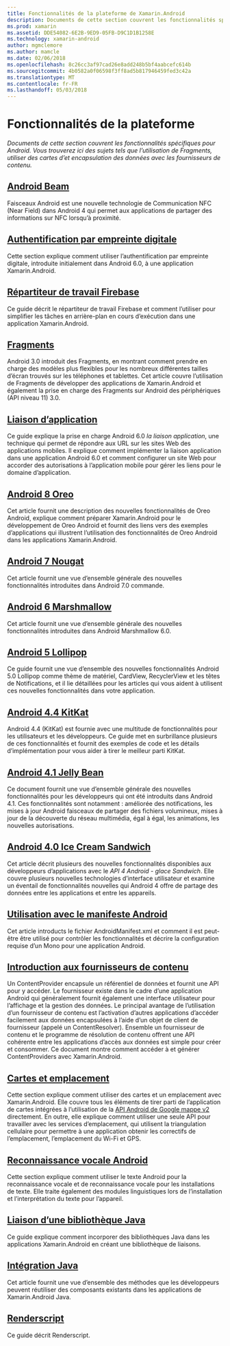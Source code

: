 ```yaml
---
title: Fonctionnalités de la plateforme de Xamarin.Android
description: Documents de cette section couvrent les fonctionnalités spécifiques pour Android. Vous trouverez ici des sujets tels que l’utilisation de Fragments, utiliser des cartes d’et encapsulation des données avec les fournisseurs de contenu.
ms.prod: xamarin
ms.assetid: DDE54082-6E2B-9ED9-05FB-D9C1D1B1258E
ms.technology: xamarin-android
author: mgmclemore
ms.author: mamcle
ms.date: 02/06/2018
ms.openlocfilehash: 8c26cc3af97cad26e8add248b5bf4aabcefc614b
ms.sourcegitcommit: 4b0582a0f06598f3ff8ad5b817946459fed3c42a
ms.translationtype: MT
ms.contentlocale: fr-FR
ms.lasthandoff: 05/03/2018
---
```

# <a name="platform-features"></a>Fonctionnalités de la plateforme

_Documents de cette section couvrent les fonctionnalités spécifiques pour Android. Vous trouverez ici des sujets tels que l’utilisation de Fragments, utiliser des cartes d’et encapsulation des données avec les fournisseurs de contenu._

## <a name="android-beamandroidplatformandroid-beammd"></a>[Android Beam](~/android/platform/android-beam.md)

Faisceaux Android est une nouvelle technologie de Communication NFC (Near Field) dans Android 4 qui permet aux applications de partager des informations sur NFC lorsqu’à proximité.

## <a name="fingerprint-authenticationandroidplatformfingerprint-authenticationindexmd"></a>[Authentification par empreinte digitale](~/android/platform/fingerprint-authentication/index.md)

Cette section explique comment utiliser l’authentification par empreinte digitale, introduite initialement dans Android 6.0, à une application Xamarin.Android.


## <a name="firebase-job-dispatcherandroidplatformfirebase-job-dispatchermd"></a>[Répartiteur de travail Firebase](~/android/platform/firebase-job-dispatcher.md)

Ce guide décrit le répartiteur de travail Firebase et comment l’utiliser pour simplifier les tâches en arrière-plan en cours d’exécution dans une application Xamarin.Android.



##  <a name="fragmentsandroidplatformfragmentsindexmd"></a>[Fragments](~/android/platform/fragments/index.md)

Android 3.0 introduit des Fragments, en montrant comment prendre en charge des modèles plus flexibles pour les nombreux différentes tailles d’écran trouvés sur les téléphones et tablettes. Cet article couvre l’utilisation de Fragments de développer des applications de Xamarin.Android et également la prise en charge des Fragments sur Android des périphériques (API niveau 11) 3.0. 



## <a name="app-linkingandroidplatformapp-linkingmd"></a>[Liaison d’application](~/android/platform/app-linking.md)

Ce guide explique la prise en charge Android 6.0 _la liaison application_, une technique qui permet de répondre aux URL sur les sites Web des applications mobiles. Il explique comment implémenter la liaison application dans une application Android 6.0 et comment configurer un site Web pour accorder des autorisations à l’application mobile pour gérer les liens pour le domaine d’application.



##  <a name="android-8-oreoandroidplatformoreomd"></a>[Android 8 Oreo](~/android/platform/oreo.md)

Cet article fournit une description des nouvelles fonctionnalités de Oreo Android, explique comment préparer Xamarin.Android pour le développement de Oreo Android et fournit des liens vers des exemples d’applications qui illustrent l’utilisation des fonctionnalités de Oreo Android dans les applications Xamarin.Android.



##  <a name="android-7-nougatandroidplatformnougatmd"></a>[Android 7 Nougat](~/android/platform/nougat.md)

Cet article fournit une vue d’ensemble générale des nouvelles fonctionnalités introduites dans Android 7.0 commande.




##  <a name="android-6-marshmallowandroidplatformmarshmallowmd"></a>[Android 6 Marshmallow](~/android/platform/marshmallow.md)

Cet article fournit une vue d’ensemble générale des nouvelles fonctionnalités introduites dans Android Marshmallow 6.0.




##  <a name="android-5-lollipopandroidplatformlollipopmd"></a>[Android 5 Lollipop](~/android/platform/lollipop.md)

Ce guide fournit une vue d’ensemble des nouvelles fonctionnalités Android 5.0 Lollipop comme thème de matériel, CardView, RecyclerView et les têtes de Notifications, et il lie détaillées pour les articles qui vous aident à utilisent ces nouvelles fonctionnalités dans votre application. 



##  <a name="android-44-kitkatandroidplatformkitkatmd"></a>[Android 4.4 KitKat](~/android/platform/kitkat.md)

Android 4.4 (KitKat) est fournie avec une multitude de fonctionnalités pour les utilisateurs et les développeurs. Ce guide met en surbrillance plusieurs de ces fonctionnalités et fournit des exemples de code et les détails d’implémentation pour vous aider à tirer le meilleur parti KitKat. 




##  <a name="android-41-jelly-beanandroidplatformjelly-beanmd"></a>[Android 4.1 Jelly Bean](~/android/platform/jelly-bean.md)

Ce document fournit une vue d’ensemble générale des nouvelles fonctionnalités pour les développeurs qui ont été introduits dans Android 4.1. Ces fonctionnalités sont notamment : améliorée des notifications, les mises à jour Android faisceaux de partager des fichiers volumineux, mises à jour de la découverte du réseau multimédia, égal à égal, les animations, les nouvelles autorisations. 



##  <a name="android-40-ice-cream-sandwichandroidplatformice-cream-sandwichmd"></a>[Android 4.0 Ice Cream Sandwich](~/android/platform/ice-cream-sandwich.md)

Cet article décrit plusieurs des nouvelles fonctionnalités disponibles aux développeurs d’applications avec le *API 4 Android - glace Sandwich*. Elle couvre plusieurs nouvelles technologies d’interface utilisateur et examine un éventail de fonctionnalités nouvelles qui Android 4 offre de partage des données entre les applications et entre les appareils. 


##  <a name="working-with-the-android-manifestandroid-manifestmd"></a>[Utilisation avec le manifeste Android](android-manifest.md)

Cet article introducts le fichier AndroidManifest.xml et comment il est peut-être être utilisé pour contrôler les fonctionnalités et décrire la configuration requise d’un Mono pour une application Android.


##  <a name="introduction-to-content-providersandroidplatformcontent-providersindexmd"></a>[Introduction aux fournisseurs de contenu](~/android/platform/content-providers/index.md)

Un ContentProvider encapsule un référentiel de données et fournit une API pour y accéder. Le fournisseur existe dans le cadre d’une application Android qui généralement fournit également une interface utilisateur pour l’affichage et la gestion des données. Le principal avantage de l’utilisation d’un fournisseur de contenu est l’activation d’autres applications d’accéder facilement aux données encapsulées à l’aide d’un objet de client de fournisseur (appelé un ContentResolver). Ensemble un fournisseur de contenu et le programme de résolution de contenu offrent une API cohérente entre les applications d’accès aux données est simple pour créer et consommer. Ce document montre comment accéder à et générer ContentProviders avec Xamarin.Android. 



##  <a name="maps-and-locationandroidplatformmaps-and-locationindexmd"></a>[Cartes et emplacement](~/android/platform/maps-and-location/index.md)

Cette section explique comment utiliser des cartes et un emplacement avec Xamarin.Android. Elle couvre tous les éléments de tirer parti de l’application de cartes intégrées à l’utilisation de la [API Android de Google mappe v2](https://developers.google.com/maps/documentation/android/) directement. En outre, elle explique comment utiliser une seule API pour travailler avec les services d’emplacement, qui utilisent la triangulation cellulaire pour permettre à une application obtenir les correctifs de l’emplacement, l’emplacement du Wi-Fi et GPS. 



## <a name="android-speechandroidplatformspeechmd"></a>[Reconnaissance vocale Android](~/android/platform/speech.md)

Cette section explique comment utiliser le texte Android pour la reconnaissance vocale et de reconnaissance vocale pour les installations de texte. Elle traite également des modules linguistiques lors de l’installation et l’interprétation du texte pour l’appareil. 


##  <a name="binding-a-java-librarybinding-java-libraryindexmd"></a>[Liaison d’une bibliothèque Java](binding-java-library/index.md)

Ce guide explique comment incorporer des bibliothèques Java dans les applications Xamarin.Android en créant une bibliothèque de liaisons.

##  <a name="java-integrationjava-integrationindexmd"></a>[Intégration Java](java-integration/index.md)

Cet article fournit une vue d’ensemble des méthodes que les développeurs peuvent réutiliser des composants existants dans les applications de Xamarin.Android Java.

##  <a name="renderscriptrenderscriptmd"></a>[Renderscript](renderscript.md)

Ce guide décrit Renderscript.